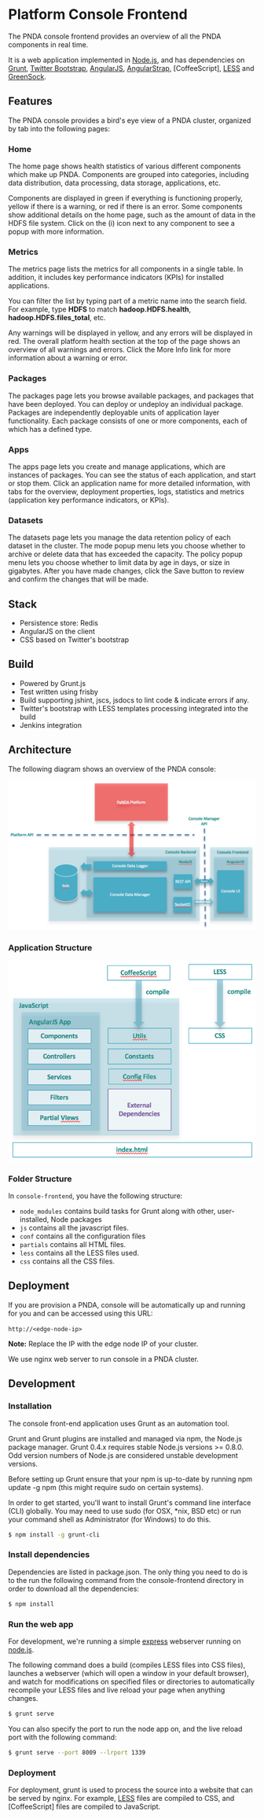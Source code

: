 # Platform Console Frontend

The PNDA console frontend provides an overview of all the PNDA components in real time.

It is a web application implemented in [Node.js], and has dependencies on [Grunt], [Twitter Bootstrap], [AngularJS], [AngularStrap], [CoffeeScript], [LESS] and [GreenSock].

## Features

The PNDA console provides a bird's eye view of a PNDA cluster, organized by tab into the following pages:

### Home

The home page shows health statistics of various different components which make up PNDA. Components are grouped into categories, including data distribution, data processing, data storage, applications, etc.

Components are displayed in green if everything is functioning properly, yellow if there is a warning, or red if there is an error. Some components show additional details on the home page, such as the amount of data in the HDFS file system. Click on the (i) icon next to any component to see a popup with more information.

### Metrics

The metrics page lists the metrics for all components in a single table. In addition, it includes key performance indicators (KPIs) for installed applications. 

You can filter the list by typing part of a metric name into the search field. For example, type __HDFS__ to match __hadoop.HDFS.health__, __hadoop.HDFS.files_total__, etc. 

Any warnings will be displayed in yellow, and any errors will be displayed in red. The overall platform health section at the top of the page shows an overview of all warnings and errors. Click the More Info link for more information about a warning or error. 

### Packages

The packages page lets you browse available packages, and packages that have been deployed. You can deploy or undeploy an individual package. Packages are independently deployable units of application layer functionality. Each package consists of one or more components, each of which has a defined type.

### Apps

The apps page lets you create and manage applications, which are instances of packages. You can see the status of each application, and start or stop them. Click an application name for more detailed information, with tabs for the overview, deployment properties, logs, statistics and metrics (application key performance indicators, or KPIs). 

### Datasets

The datasets page lets you manage the data retention policy of each dataset in the cluster. The mode popup menu lets you choose whether to archive or delete data that has exceeded the capacity. The policy popup menu lets you choose whether to limit data by age in days, or size in gigabytes. After you have made changes, click the Save button to review and confirm the changes that will be made.  

## Stack

* Persistence store: Redis
* AngularJS on the client
* CSS based on Twitter's bootstrap

## Build

* Powered by Grunt.js
* Test written using frisby
* Build supporting jshint, jscs, jsdocs to lint code & indicate errors if any.
* Twitter's bootstrap with LESS templates processing integrated into the build
* Jenkins integration


## Architecture

The following diagram shows an overview of the PNDA console:

![Console Overview](images/console-overview.png)

### Application Structure

![Console Frontend Overview](images/console-frontend-overview.png)

### Folder Structure
In `console-frontend`, you have the following structure:

* `node_modules` contains build tasks for Grunt along with other, user-installed, Node packages
* `js` contains all the javascript files.
* `conf` contains all the configuration files
* `partials` contains all HTML files.
* `less` contains all the LESS files used.
* `css` contains all the CSS files.

## Deployment

If you are provision a PNDA, console will be automatically up and running for you and can be accessed using this URL: 

`http://<edge-node-ip>`

**Note:** Replace the IP with the edge node IP of your cluster.

We use nginx web server to run console in a PNDA cluster.

## Development

### Installation

The console front-end application uses Grunt as an automation tool.

Grunt and Grunt plugins are installed and managed via npm, the Node.js package manager. Grunt 0.4.x requires stable Node.js versions >= 0.8.0. Odd version numbers of Node.js are considered unstable development versions.

Before setting up Grunt ensure that your npm is up-to-date by running npm update -g npm (this might require sudo on certain systems).

In order to get started, you'll want to install Grunt's command line interface (CLI) globally. You may need to use sudo (for OSX, *nix, BSD etc) or run your command shell as Administrator (for Windows) to do this.

```sh
$ npm install -g grunt-cli
```

### Install dependencies

Dependencies are listed in package.json. The only thing you need to do is to the run the following command from the console-frontend directory in order to download all the dependencies:

```sh
$ npm install
```

### Run the web app

For development, we're running a simple [express] webserver running on [node.js].

The following command does a build (compiles LESS files into CSS files), launches a webserver (which will open a window in your default browser), and watch for modifications on specified files or directories to automatically recompile your LESS files and live reload your page when anything changes.

```sh
$ grunt serve
```

You can also specify the port to run the node app on, and the live reload port with the following command:

```sh
$ grunt serve --port 8009 --lrport 1339
```

### Deployment

For deployment, grunt is used to process the source into a website that can be served by nginx. For example, [LESS] files are compiled to CSS, and [CoffeeScript] files are compiled to JavaScript. 


   [node.js]: <http://nodejs.org>
   [Twitter Bootstrap]: <http://twitter.github.com/bootstrap/>
   [express]: <http://expressjs.com>
   [AngularJS]: <http://angularjs.org>
   [AngularStrap]: <http://mgcrea.github.io/angular-strap/>
   [Grunt]: <http://gruntjs.com/getting-started>
   [LESS]: <http://lesscss.org/>
   [GreenSock]: <http://greensock.com/>
